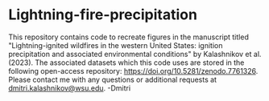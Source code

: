 # Lightning-fire-precipitation

This repository contains code to recreate figures in the manuscript titled "Lightning-ignited wildfires in the western United States: ignition precipitation and associated environmental conditions" by Kalashnikov et al. (2023). The associated datasets which this code uses are stored in the following open-access repository: https://doi.org/10.5281/zenodo.7761326. Please contact me with any questions or additional requests at dmitri.kalashnikov@wsu.edu. -Dmitri
